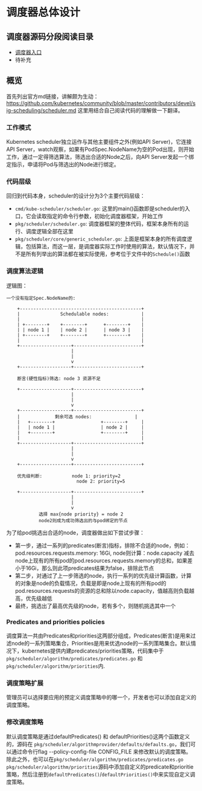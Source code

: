 # 调度器总体设计

## 调度器源码分段阅读目录
- [调度器入口](https://github.com/yinwenqin/kubeSourceCodeNote/blob/master/scheduler/P1-%E8%B0%83%E5%BA%A6%E5%99%A8%E5%85%A5%E5%8F%A3%E7%AF%87.md)
- 待补充

## 概览
首先列出官方md链接，讲解颇为生动：
https://github.com/kubernetes/community/blob/master/contributors/devel/sig-scheduling/scheduler.md
这里用结合自己阅读代码的理解做一下翻译。

### 工作模式
Kubernetes scheduler独立运作与其他主要组件之外(例如API Server)，它连接API Server，watch观察，如果有PodSpec.NodeName为空的Pod出现，则开始工作，通过一定得筛选算法，筛选出合适的Node之后，向API Server发起一个绑定指示，申请将Pod与筛选出的Node进行绑定。

### 代码层级
回归到代码本身，scheduler的设计分为3个主要代码层级：
- `cmd/kube-scheduler/scheduler.go`: 这里的main()函数即是scheduler的入口，它会读取指定的命令行参数，初始化调度器框架，开始工作
- `pkg/scheduler/scheduler.go`: 调度器框架的整体代码，框架本身所有的运行、调度逻辑全部在这里
- `pkg/scheduler/core/generic_scheduler.go`: 上面是框架本身的所有调度逻辑，包括算法，而这一层，是调度器实际工作时使用的算法，默认情况下，并不是所有列举出的算法都在被实际使用，参考位于文件中的`Schedule()`函数

### 调度算法逻辑
逻辑图：
```
一个没有指定Spec.NodeName的:

    +---------------------------------------------+
    |               Schedulable nodes:            |
    |                                             |
    | +--------+    +--------+      +--------+    |
    | | node 1 |    | node 2 |      | node 3 |    |
    | +--------+    +--------+      +--------+    |
    |                                             |
    +-------------------+-------------------------+
                        |
                        |
                        v
    +-------------------+-------------------------+

    断言(硬性指标)筛选: node 3 资源不足

    +-------------------+-------------------------+
                        |
                        |
                        v
    +-------------------+-------------------------+
    |             剩余可选 nodes:                |
    |   +--------+                 +--------+     |
    |   | node 1 |                 | node 2 |     |
    |   +--------+                 +--------+     |
    |                                             |
    +-------------------+-------------------------+
                        |
                        |
                        v
    +-------------------+-------------------------+

    优先级判断:           node 1: priority=2
                          node 2: priority=5

    +-------------------+-------------------------+
                        |
                        |
                        v
            选择 max{node priority} = node 2
            node2则成为成功筛选出的与pod绑定的节点
```
为了给pod挑选出合适的node，调度器做出如下尝试步骤：
- 第一步，通过一系列的predicates(断言)指标，排除不合适的node，例如：pod.resources.requests.memory: 16Gi, node则计算：node.capacity 减去node上现有的所有pod的pod.resources.requests.memory的总和，如果差小于16Gi，那么则此项predicates结果为false，排除此节点
- 第二步，对通过了上一步筛选的node，执行一系列的优先级计算函数，计算的对象是node的负载情况，负载是即是node上现有的所有pod的pod.resources.requests的资源的总和除以node.capacity，值越高则负载越高，优先级越低
- 最终，挑选出了最高优先级的node，若有多个，则随机挑选其中一个

### Predicates and priorities policies
调度算法一共由Predicates和priorities这两部分组成，Predicates(断言)是用来过滤node的一系列策略集合，Priorities是用来优选node的一系列策略集合。默认情况下，kubernetes提供内建predicates/priorities策略，代码集中于`pkg/scheduler/algorithm/predicates/predicates.go` 和 `pkg/scheduler/algorithm/priorities`内.


### 调度策略扩展
管理员可以选择要应用的预定义调度策略中的哪一个，开发者也可以添加自定义的调度策略。

### 修改调度策略
默认调度策略是通过defaultPredicates() 和 defaultPriorities()这两个函数定义的，源码在 `pkg/scheduler/algorithmprovider/defaults/defaults.go`，我们可以通过命令行flag --policy-config-file CONFIG_FILE 来修改默认的调度策略。除此之外，也可以在`pkg/scheduler/algorithm/predicates/predicates.go` `pkg/scheduler/algorithm/priorities`源码中添加自定义的predicate和prioritie策略，然后注册到`defaultPredicates()`/`defaultPriorities()`中来实现自定义调度策略。


